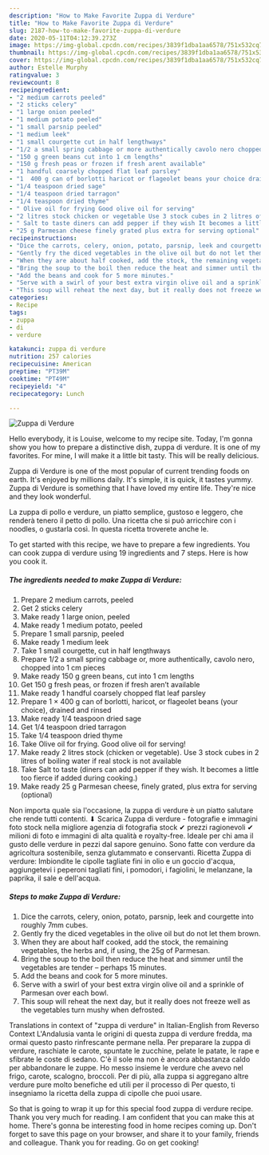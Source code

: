 ```yaml
---
description: "How to Make Favorite Zuppa di Verdure"
title: "How to Make Favorite Zuppa di Verdure"
slug: 2187-how-to-make-favorite-zuppa-di-verdure
date: 2020-05-11T04:12:39.273Z
image: https://img-global.cpcdn.com/recipes/3839f1dba1aa6578/751x532cq70/zuppa-di-verdure-recipe-main-photo.jpg
thumbnail: https://img-global.cpcdn.com/recipes/3839f1dba1aa6578/751x532cq70/zuppa-di-verdure-recipe-main-photo.jpg
cover: https://img-global.cpcdn.com/recipes/3839f1dba1aa6578/751x532cq70/zuppa-di-verdure-recipe-main-photo.jpg
author: Estelle Murphy
ratingvalue: 3
reviewcount: 8
recipeingredient:
- "2 medium carrots peeled"
- "2 sticks celery"
- "1 large onion peeled"
- "1 medium potato peeled"
- "1 small parsnip peeled"
- "1 medium leek"
- "1 small courgette cut in half lengthways"
- "1/2 a small spring cabbage or more authentically cavolo nero chopped into 1 cm pieces"
- "150 g green beans cut into 1 cm lengths"
- "150 g fresh peas or frozen if fresh arent available"
- "1 handful coarsely chopped flat leaf parsley"
- "1  400 g can of borlotti haricot or flageolet beans your choice drained and rinsed"
- "1/4 teaspoon dried sage"
- "1/4 teaspoon dried tarragon"
- "1/4 teaspoon dried thyme"
- " Olive oil for frying Good olive oil for serving"
- "2 litres stock chicken or vegetable Use 3 stock cubes in 2 litres of boiling water if real stock is not available"
- " Salt to taste diners can add pepper if they wish It becomes a little too fierce if added during cooking"
- "25 g Parmesan cheese finely grated plus extra for serving optional"
recipeinstructions:
- "Dice the carrots, celery, onion, potato, parsnip, leek and courgette into roughly 7mm cubes."
- "Gently fry the diced vegetables in the olive oil but do not let them brown."
- "When they are about half cooked, add the stock, the remaining vegetables, the herbs and, if using, the 25g of Parmesan."
- "Bring the soup to the boil then reduce the heat and simmer until the vegetables are tender – perhaps 15 minutes."
- "Add the beans and cook for 5 more minutes."
- "Serve with a swirl of your best extra virgin olive oil and a sprinkle of Parmesan over each bowl."
- "This soup will reheat the next day, but it really does not freeze well as the vegetables turn mushy when defrosted."
categories:
- Recipe
tags:
- zuppa
- di
- verdure

katakunci: zuppa di verdure 
nutrition: 257 calories
recipecuisine: American
preptime: "PT39M"
cooktime: "PT49M"
recipeyield: "4"
recipecategory: Lunch

---
```



![Zuppa di Verdure](https://img-global.cpcdn.com/recipes/3839f1dba1aa6578/751x532cq70/zuppa-di-verdure-recipe-main-photo.jpg)

Hello everybody, it is Louise, welcome to my recipe site. Today, I'm gonna show you how to prepare a distinctive dish, zuppa di verdure. It is one of my favorites. For mine, I will make it a little bit tasty. This will be really delicious.

Zuppa di Verdure is one of the most popular of current trending foods on earth. It's enjoyed by millions daily. It's simple, it is quick, it tastes yummy. Zuppa di Verdure is something that I have loved my entire life. They're nice and they look wonderful.

La zuppa di pollo e verdure, un piatto semplice, gustoso e leggero, che renderà tenero il petto di pollo. Una ricetta che si può arricchire con i noodles, o gustarla così. In questa ricetta troverete anche le.


To get started with this recipe, we have to prepare a few ingredients. You can cook zuppa di verdure using 19 ingredients and 7 steps. Here is how you cook it.

<!--inarticleads1-->

##### The ingredients needed to make Zuppa di Verdure:

1. Prepare 2 medium carrots, peeled
1. Get 2 sticks celery
1. Make ready 1 large onion, peeled
1. Make ready 1 medium potato, peeled
1. Prepare 1 small parsnip, peeled
1. Make ready 1 medium leek
1. Take 1 small courgette, cut in half lengthways
1. Prepare 1/2 a small spring cabbage or, more authentically, cavolo nero, chopped into 1 cm pieces
1. Make ready 150 g green beans, cut into 1 cm lengths
1. Get 150 g fresh peas, or frozen if fresh aren’t available
1. Make ready 1 handful coarsely chopped flat leaf parsley
1. Prepare 1 × 400 g can of borlotti, haricot, or flageolet beans (your choice), drained and rinsed
1. Make ready 1/4 teaspoon dried sage
1. Get 1/4 teaspoon dried tarragon
1. Take 1/4 teaspoon dried thyme
1. Take  Olive oil for frying. Good olive oil for serving!
1. Make ready 2 litres stock (chicken or vegetable). Use 3 stock cubes in 2 litres of boiling water if real stock is not available
1. Take  Salt to taste (diners can add pepper if they wish. It becomes a little too fierce if added during cooking.)
1. Make ready 25 g Parmesan cheese, finely grated, plus extra for serving (optional)


Non importa quale sia l&#39;occasione, la zuppa di verdure è un piatto salutare che rende tutti contenti. ⬇ Scarica Zuppa di verdure - fotografie e immagini foto stock nella migliore agenzia di fotografia stock ✔ prezzi ragionevoli ✔ milioni di foto e immagini di alta qualità e royalty-free. Ideale per chi ama il gusto delle verdure in pezzi dal sapore genuino. Sono fatte con verdure da agricoltura sostenibile, senza glutammato e conservanti. Ricetta Zuppa di verdure: Imbiondite le cipolle tagliate fini in olio e un goccio d&#39;acqua, aggiungetevi i peperoni tagliati fini, i pomodori, i fagiolini, le melanzane, la paprika, il sale e dell&#39;acqua. 

<!--inarticleads2-->

##### Steps to make Zuppa di Verdure:

1. Dice the carrots, celery, onion, potato, parsnip, leek and courgette into roughly 7mm cubes.
1. Gently fry the diced vegetables in the olive oil but do not let them brown.
1. When they are about half cooked, add the stock, the remaining vegetables, the herbs and, if using, the 25g of Parmesan.
1. Bring the soup to the boil then reduce the heat and simmer until the vegetables are tender – perhaps 15 minutes.
1. Add the beans and cook for 5 more minutes.
1. Serve with a swirl of your best extra virgin olive oil and a sprinkle of Parmesan over each bowl.
1. This soup will reheat the next day, but it really does not freeze well as the vegetables turn mushy when defrosted.


Translations in context of &#34;zuppa di verdure&#34; in Italian-English from Reverso Context L&#39;Andalusia vanta le origini di questa zuppa di verdure fredda, ma ormai questo pasto rinfrescante permane nella. Per preparare la zuppa di verdure, raschiate le carote, spuntate le zucchine, pelate le patate, le rape e sfibrate le coste di sedano. C&#39;è il sole ma non è ancora abbastanza caldo per abbandonare le zuppe. Ho messo insieme le verdure che avevo nel frigo, carote, scalogno, broccoli. Per di più, alla zuppa si aggregano altre verdure pure molto benefiche ed utili per il processo di Per questo, ti insegniamo la ricetta della zuppa di cipolle che puoi usare. 

So that is going to wrap it up for this special food zuppa di verdure recipe. Thank you very much for reading. I am confident that you can make this at home. There's gonna be interesting food in home recipes coming up. Don't forget to save this page on your browser, and share it to your family, friends and colleague. Thank you for reading. Go on get cooking!

